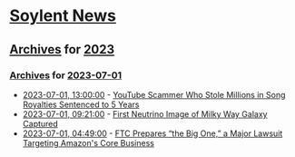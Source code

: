# [Soylent News](../../../README.md)

## [Archives](../../index.md) for [2023](../index.md)

### [Archives](../../index.md) for [2023-07-01](index.md)

* [2023-07-01, 13:00:00](https://soylentnews.org/article.pl?sid=23/06/30/0211240&from=rss) - [YouTube Scammer Who Stole Millions in Song Royalties Sentenced to 5 Years](https://soylentnews.org/article.pl?sid=23/06/30/0211240&from=rss)
* [2023-07-01, 09:21:00](https://soylentnews.org/article.pl?sid=23/06/30/025239&from=rss) - [First Neutrino Image of Milky Way Galaxy Captured](https://soylentnews.org/article.pl?sid=23/06/30/025239&from=rss)
* [2023-07-01, 04:49:00](https://soylentnews.org/article.pl?sid=23/06/30/0140257&from=rss) - [FTC Prepares “the Big One,” a Major Lawsuit Targeting Amazon's Core Business](https://soylentnews.org/article.pl?sid=23/06/30/0140257&from=rss)
